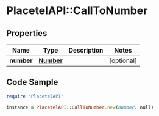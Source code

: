 # PlacetelAPI::CallToNumber

## Properties

Name | Type | Description | Notes
------------ | ------------- | ------------- | -------------
**number** | [**Number**](Number.md) |  | [optional] 

## Code Sample

```ruby
require 'PlacetelAPI'

instance = PlacetelAPI::CallToNumber.new(number: null)
```


